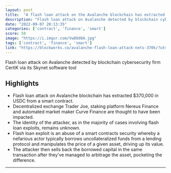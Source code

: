 ```yaml
---
layout: post
title:  "A flash loan attack on the Avalanche blockchain has extracted $370,000"
description: "Flash loan attack on Avalanche detected by blockchain cybersecurity firm CertiK via its Skynet software tool"
date: "2022-09-07 20:13:35"
categories: ['contract', 'finance', 'smart']
score: 50
image: "https://i.imgur.com/Vw8Od8A.jpg"
tags: ['contract', 'finance', 'smart']
link: "https://blockworks.co/avalanche-flash-loan-attack-nets-370k/?utm_source=coingecko&amp;utm_content=coingecko&amp;utm_campaign=coingecko&amp;utm_medium=coingecko&amp;utm_term=coingecko"
---
```


Flash loan attack on Avalanche detected by blockchain cybersecurity firm CertiK via its Skynet software tool

## Highlights

- Flash loan attack on Avalanche blockchain has extracted $370,000 in USDC from a smart contract.
- Decentralized exchange Trader Joe, staking platform Nereus Finance and automated market maker Curve Finance are thought to have been impacted.
- The identity of the attacker, as in the majority of cases involving flash loan exploits, remains unknown.
- Flash loan exploit is an abuse of a smart contracts security whereby a nefarious actor typically borrows uncollateralized funds from a lending protocol and manipulates the price of a given asset, driving up its value.
- The attacker then sells back the borrowed capital in the same transaction after they’ve managed to arbitrage the asset, pocketing the difference.

---
